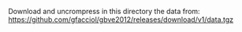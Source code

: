 Download and uncrompress in this directory the data from:
https://github.com/gfacciol/gbve2012/releases/download/v1/data.tgz
